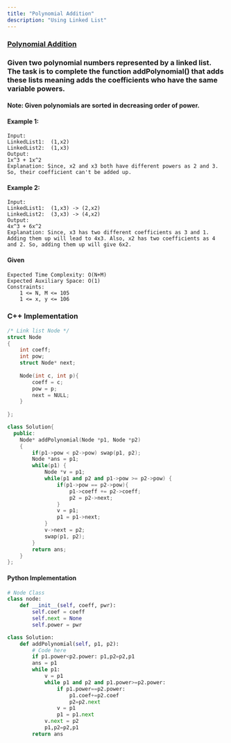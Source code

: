 ```yaml
---
title: "Polynomial Addition"
description: "Using Linked List"
---
```


### [Polynomial Addition](https://practice.geeksforgeeks.org/problems/polynomial-addition/1)

### Given two polynomial numbers represented by a linked list. The task is to complete the function addPolynomial() that adds these lists meaning adds the coefficients who have the same variable powers.
#### Note:  Given polynomials are sorted in decreasing order of power.

#### Example 1:
```
Input:
LinkedList1:  (1,x2) 
LinkedList2:  (1,x3)
Output:
1x^3 + 1x^2
Explanation: Since, x2 and x3 both have different powers as 2 and 3. So, their coefficient can't be added up.
```

#### Example 2:
```
Input:
LinkedList1:  (1,x3) -> (2,x2)
LinkedList2:  (3,x3) -> (4,x2)
Output:
4x^3 + 6x^2
Explanation: Since, x3 has two different coefficients as 3 and 1. Adding them up will lead to 4x3. Also, x2 has two coefficients as 4 and 2. So, adding them up will give 6x2.
```

#### Given
```
Expected Time Complexity: O(N+M)
Expected Auxiliary Space: O(1)
Constraints:
    1 <= N, M <= 105
    1 <= x, y <= 106
```

### C++ Implementation
```c++
/* Link list Node */
struct Node
{
    int coeff;
    int pow;
    struct Node* next;
    
    Node(int c, int p){
        coeff = c;
        pow = p;
        next = NULL;
    }
    
};

class Solution{
  public:
    Node* addPolynomial(Node *p1, Node *p2)
    {
        if(p1->pow < p2->pow) swap(p1, p2);
        Node *ans = p1;
        while(p1) {
            Node *v = p1;
            while(p1 and p2 and p1->pow >= p2->pow) {
                if(p1->pow == p2->pow){
                    p1->coeff += p2->coeff;
                    p2 = p2->next;
                }
                v = p1;
                p1 = p1->next;
            }
            v->next = p2;
            swap(p1, p2);
        }
        return ans;
    }
};
```

#### Python Implementation

```python
# Node Class    
class node:
    def __init__(self, coeff, pwr):
        self.coef = coeff
        self.next = None
        self.power = pwr

class Solution:
    def addPolynomial(self, p1, p2):
        # Code here
        if p1.power<p2.power: p1,p2=p2,p1
        ans = p1
        while p1:
            v = p1
            while p1 and p2 and p1.power>=p2.power:
                if p1.power==p2.power:
                    p1.coef+=p2.coef
                    p2=p2.next
                v = p1
                p1 = p1.next
            v.next = p2
            p1,p2=p2,p1
        return ans
```